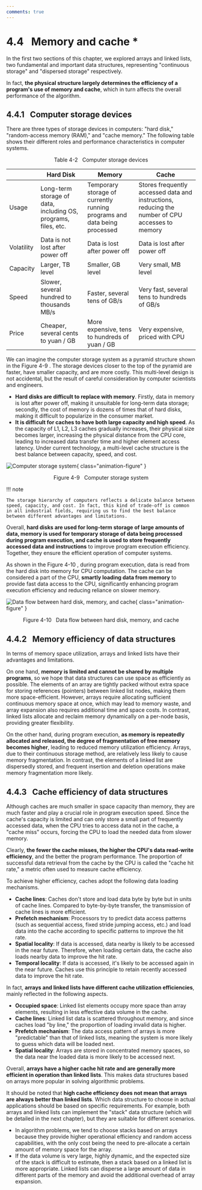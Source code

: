 ```yaml
---
comments: true
---
```


# 4.4 &nbsp; Memory and cache *

In the first two sections of this chapter, we explored arrays and linked lists, two fundamental and important data structures, representing "continuous storage" and "dispersed storage" respectively.

In fact, **the physical structure largely determines the efficiency of a program's use of memory and cache**, which in turn affects the overall performance of the algorithm.

## 4.4.1 &nbsp; Computer storage devices

There are three types of storage devices in computers: "hard disk," "random-access memory (RAM)," and "cache memory." The following table shows their different roles and performance characteristics in computer systems.

<p align="center"> Table 4-2 &nbsp; Computer storage devices </p>

<div class="center-table" markdown>

|            | Hard Disk                                                      | Memory                                                                   | Cache                                                                                           |
| ---------- | -------------------------------------------------------------- | ------------------------------------------------------------------------ | ----------------------------------------------------------------------------------------------- |
| Usage      | Long-term storage of data, including OS, programs, files, etc. | Temporary storage of currently running programs and data being processed | Stores frequently accessed data and instructions, reducing the number of CPU accesses to memory |
| Volatility | Data is not lost after power off                               | Data is lost after power off                                             | Data is lost after power off                                                                    |
| Capacity   | Larger, TB level                                               | Smaller, GB level                                                        | Very small, MB level                                                                            |
| Speed      | Slower, several hundred to thousands MB/s                      | Faster, several tens of GB/s                                             | Very fast, several tens to hundreds of GB/s                                                     |
| Price      | Cheaper, several cents to yuan / GB                            | More expensive, tens to hundreds of yuan / GB                            | Very expensive, priced with CPU                                                                 |

</div>

We can imagine the computer storage system as a pyramid structure shown in the Figure 4-9 . The storage devices closer to the top of the pyramid are faster, have smaller capacity, and are more costly. This multi-level design is not accidental, but the result of careful consideration by computer scientists and engineers.

- **Hard disks are difficult to replace with memory**. Firstly, data in memory is lost after power off, making it unsuitable for long-term data storage; secondly, the cost of memory is dozens of times that of hard disks, making it difficult to popularize in the consumer market.
- **It is difficult for caches to have both large capacity and high speed**. As the capacity of L1, L2, L3 caches gradually increases, their physical size becomes larger, increasing the physical distance from the CPU core, leading to increased data transfer time and higher element access latency. Under current technology, a multi-level cache structure is the best balance between capacity, speed, and cost.

![Computer storage system](ram_and_cache.assets/storage_pyramid.png){ class="animation-figure" }

<p align="center"> Figure 4-9 &nbsp; Computer storage system </p>

!!! note

    The storage hierarchy of computers reflects a delicate balance between speed, capacity, and cost. In fact, this kind of trade-off is common in all industrial fields, requiring us to find the best balance between different advantages and limitations.

Overall, **hard disks are used for long-term storage of large amounts of data, memory is used for temporary storage of data being processed during program execution, and cache is used to store frequently accessed data and instructions** to improve program execution efficiency. Together, they ensure the efficient operation of computer systems.

As shown in the Figure 4-10 , during program execution, data is read from the hard disk into memory for CPU computation. The cache can be considered a part of the CPU, **smartly loading data from memory** to provide fast data access to the CPU, significantly enhancing program execution efficiency and reducing reliance on slower memory.

![Data flow between hard disk, memory, and cache](ram_and_cache.assets/computer_storage_devices.png){ class="animation-figure" }

<p align="center"> Figure 4-10 &nbsp; Data flow between hard disk, memory, and cache </p>

## 4.4.2 &nbsp; Memory efficiency of data structures

In terms of memory space utilization, arrays and linked lists have their advantages and limitations.

On one hand, **memory is limited and cannot be shared by multiple programs**, so we hope that data structures can use space as efficiently as possible. The elements of an array are tightly packed without extra space for storing references (pointers) between linked list nodes, making them more space-efficient. However, arrays require allocating sufficient continuous memory space at once, which may lead to memory waste, and array expansion also requires additional time and space costs. In contrast, linked lists allocate and reclaim memory dynamically on a per-node basis, providing greater flexibility.

On the other hand, during program execution, **as memory is repeatedly allocated and released, the degree of fragmentation of free memory becomes higher**, leading to reduced memory utilization efficiency. Arrays, due to their continuous storage method, are relatively less likely to cause memory fragmentation. In contrast, the elements of a linked list are dispersedly stored, and frequent insertion and deletion operations make memory fragmentation more likely.

## 4.4.3 &nbsp; Cache efficiency of data structures

Although caches are much smaller in space capacity than memory, they are much faster and play a crucial role in program execution speed. Since the cache's capacity is limited and can only store a small part of frequently accessed data, when the CPU tries to access data not in the cache, a "cache miss" occurs, forcing the CPU to load the needed data from slower memory.

Clearly, **the fewer the cache misses, the higher the CPU's data read-write efficiency**, and the better the program performance. The proportion of successful data retrieval from the cache by the CPU is called the "cache hit rate," a metric often used to measure cache efficiency.

To achieve higher efficiency, caches adopt the following data loading mechanisms.

- **Cache lines**: Caches don't store and load data byte by byte but in units of cache lines. Compared to byte-by-byte transfer, the transmission of cache lines is more efficient.
- **Prefetch mechanism**: Processors try to predict data access patterns (such as sequential access, fixed stride jumping access, etc.) and load data into the cache according to specific patterns to improve the hit rate.
- **Spatial locality**: If data is accessed, data nearby is likely to be accessed in the near future. Therefore, when loading certain data, the cache also loads nearby data to improve the hit rate.
- **Temporal locality**: If data is accessed, it's likely to be accessed again in the near future. Caches use this principle to retain recently accessed data to improve the hit rate.

In fact, **arrays and linked lists have different cache utilization efficiencies**, mainly reflected in the following aspects.

- **Occupied space**: Linked list elements occupy more space than array elements, resulting in less effective data volume in the cache.
- **Cache lines**: Linked list data is scattered throughout memory, and since caches load "by line," the proportion of loading invalid data is higher.
- **Prefetch mechanism**: The data access pattern of arrays is more "predictable" than that of linked lists, meaning the system is more likely to guess which data will be loaded next.
- **Spatial locality**: Arrays are stored in concentrated memory spaces, so the data near the loaded data is more likely to be accessed next.

Overall, **arrays have a higher cache hit rate and are generally more efficient in operation than linked lists**. This makes data structures based on arrays more popular in solving algorithmic problems.

It should be noted that **high cache efficiency does not mean that arrays are always better than linked lists**. Which data structure to choose in actual applications should be based on specific requirements. For example, both arrays and linked lists can implement the "stack" data structure (which will be detailed in the next chapter), but they are suitable for different scenarios.

- In algorithm problems, we tend to choose stacks based on arrays because they provide higher operational efficiency and random access capabilities, with the only cost being the need to pre-allocate a certain amount of memory space for the array.
- If the data volume is very large, highly dynamic, and the expected size of the stack is difficult to estimate, then a stack based on a linked list is more appropriate. Linked lists can disperse a large amount of data in different parts of the memory and avoid the additional overhead of array expansion.
